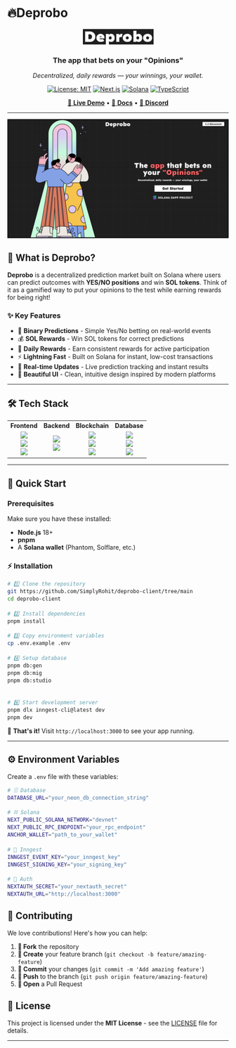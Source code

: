 # 🔥Deprobo

<div align="center">

![Deprobo Logo](./public/logo.png)

### **The app that bets on your "Opinions"**

_Decentralized, daily rewards — your winnings, your wallet._

[![License: MIT](https://img.shields.io/badge/License-MIT-blue.svg)](https://opensource.org/licenses/MIT)
[![Next.js](https://img.shields.io/badge/Next.js-14-black.svg)](https://nextjs.org/)
[![Solana](https://img.shields.io/badge/Solana-Web3-purple.svg)](https://solana.com/)
[![TypeScript](https://img.shields.io/badge/TypeScript-5.0-blue.svg)](https://www.typescriptlang.org/)

[🚀 **Live Demo**](https://deprobo.client.vercel.app) • [📖 **Docs**](https://docs.deprobo.com) • [💬 **Discord**](https://discord.gg/deprobo)

</div>

---

![Deprobo Preview](./public/homepage.png)

## 🌟 What is Deprobo?

**Deprobo** is a decentralized prediction market built on Solana where users can predict outcomes with **YES/NO positions** and win **SOL tokens**. Think of it as a gamified way to put your opinions to the test while earning rewards for being right!

### ✨ Key Features

- 🎲 **Binary Predictions** - Simple Yes/No betting on real-world events
- 💰 **SOL Rewards** - Win SOL tokens for correct predictions
- 🎁 **Daily Rewards** - Earn consistent rewards for active participation
- ⚡ **Lightning Fast** - Built on Solana for instant, low-cost transactions
- 🔄 **Real-time Updates** - Live prediction tracking and instant results
- 🎨 **Beautiful UI** - Clean, intuitive design inspired by modern platforms

---

## 🛠️ Tech Stack

<table>
<tr>
<td align="center"><strong>Frontend</strong></td>
<td align="center"><strong>Backend</strong></td>
<td align="center"><strong>Blockchain</strong></td>
<td align="center"><strong>Database</strong></td>
</tr>
<tr>
<td align="center">
  <img src="https://img.shields.io/badge/Next.js-000000?style=for-the-badge&logo=nextdotjs&logoColor=white" /><br/>
  <img src="https://img.shields.io/badge/TypeScript-007ACC?style=for-the-badge&logo=typescript&logoColor=white" /><br/>
  <img src="https://img.shields.io/badge/Tailwind_CSS-38B2AC?style=for-the-badge&logo=tailwind-css&logoColor=white" />
</td>
<td align="center">
  <img src="https://img.shields.io/badge/Inngest-000000?style=for-the-badge&logo=inngest&logoColor=white" /><br/>
  <img src="https://img.shields.io/badge/Node.js-339933?style=for-the-badge&logo=nodedotjs&logoColor=white" />
</td>
<td align="center">
  <img src="https://img.shields.io/badge/Solana-9945FF?style=for-the-badge&logo=solana&logoColor=white" /><br/>
  <img src="https://img.shields.io/badge/Anchor-FF6B6B?style=for-the-badge&logo=anchor&logoColor=white" /><br/>
  <img src="https://img.shields.io/badge/Rust-000000?style=for-the-badge&logo=rust&logoColor=white" />
</td>
<td align="center">
  <img src="https://img.shields.io/badge/Neon-00D9FF?style=for-the-badge&logo=neon&logoColor=white" /><br/>
  <img src="https://img.shields.io/badge/Drizzle-C5F74F?style=for-the-badge&logo=drizzle&logoColor=black" /><br/>
  <img src="https://img.shields.io/badge/PostgreSQL-316192?style=for-the-badge&logo=postgresql&logoColor=white" />
</td>
</tr>
</table>

---

## 🚀 Quick Start

### Prerequisites

Make sure you have these installed:

- **Node.js** 18+
- **pnpm**
- A **Solana wallet** (Phantom, Solflare, etc.)

### ⚡ Installation

```bash
# 1️⃣ Clone the repository
git https://github.com/SimplyRohit/deprobo-client/tree/main
cd deprobo-client

# 2️⃣ Install dependencies
pnpm install

# 3️⃣ Copy environment variables
cp .env.example .env

# 4️⃣ Setup database
pnpm db:gen
pnpm db:mig
pnpm db:studio


# 6️⃣ Start development server
pnpm dlx inngest-cli@latest dev
pnpm dev
```

🎉 **That's it!** Visit `http://localhost:3000` to see your app running.

---

## ⚙️ Environment Variables

Create a `.env` file with these variables:

```bash
# 🗄️ Database
DATABASE_URL="your_neon_db_connection_string"

# ⛓️ Solana
NEXT_PUBLIC_SOLANA_NETWORK="devnet"
NEXT_PUBLIC_RPC_ENDPOINT="your_rpc_endpoint"
ANCHOR_WALLET="path_to_your_wallet"

# 🔄 Inngest
INNGEST_EVENT_KEY="your_inngest_key"
INNGEST_SIGNING_KEY="your_signing_key"

# 🔐 Auth
NEXTAUTH_SECRET="your_nextauth_secret"
NEXTAUTH_URL="http://localhost:3000"

```

## 🤝 Contributing

We love contributions! Here's how you can help:

1. **🍴 Fork** the repository
2. **🌿 Create** your feature branch (`git checkout -b feature/amazing-feature`)
3. **💾 Commit** your changes (`git commit -m 'Add amazing feature'`)
4. **🚀 Push** to the branch (`git push origin feature/amazing-feature`)
5. **📝 Open** a Pull Request

## 📄 License

This project is licensed under the **MIT License** - see the [LICENSE](LICENSE) file for details.

---

</div>
